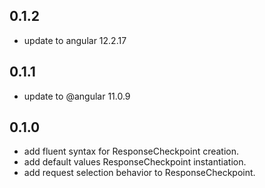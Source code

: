 ## 0.1.2

- update to angular 12.2.17

## 0.1.1

- update to @angular 11.0.9

## 0.1.0

- add fluent syntax for ResponseCheckpoint creation.
- add default values ResponseCheckpoint instantiation.
- add request selection behavior to ResponseCheckpoint.
